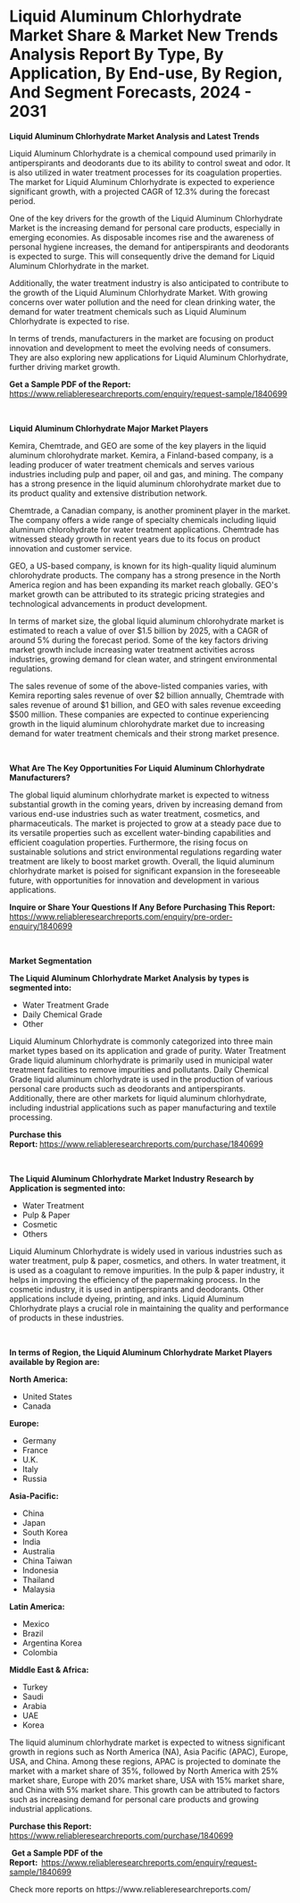 <p><h1>Liquid Aluminum Chlorhydrate Market Share & Market New Trends Analysis Report By Type, By Application, By End-use, By Region, And Segment Forecasts, 2024 - 2031</h1></p><p><strong>Liquid Aluminum Chlorhydrate Market Analysis and Latest Trends</strong></p>
<p><p>Liquid Aluminum Chlorhydrate is a chemical compound used primarily in antiperspirants and deodorants due to its ability to control sweat and odor. It is also utilized in water treatment processes for its coagulation properties. The market for Liquid Aluminum Chlorhydrate is expected to experience significant growth, with a projected CAGR of 12.3% during the forecast period.</p><p>One of the key drivers for the growth of the Liquid Aluminum Chlorhydrate Market is the increasing demand for personal care products, especially in emerging economies. As disposable incomes rise and the awareness of personal hygiene increases, the demand for antiperspirants and deodorants is expected to surge. This will consequently drive the demand for Liquid Aluminum Chlorhydrate in the market.</p><p>Additionally, the water treatment industry is also anticipated to contribute to the growth of the Liquid Aluminum Chlorhydrate Market. With growing concerns over water pollution and the need for clean drinking water, the demand for water treatment chemicals such as Liquid Aluminum Chlorhydrate is expected to rise.</p><p>In terms of trends, manufacturers in the market are focusing on product innovation and development to meet the evolving needs of consumers. They are also exploring new applications for Liquid Aluminum Chlorhydrate, further driving market growth.</p></p>
<p><strong>Get a Sample PDF of the Report:&nbsp;</strong> <a href="https://www.reliableresearchreports.com/enquiry/request-sample/1840699">https://www.reliableresearchreports.com/enquiry/request-sample/1840699</a></p>
<p>&nbsp;</p>
<p><strong>Liquid Aluminum Chlorhydrate Major Market Players</strong></p>
<p><p>Kemira, Chemtrade, and GEO are some of the key players in the liquid aluminum chlorohydrate market. Kemira, a Finland-based company, is a leading producer of water treatment chemicals and serves various industries including pulp and paper, oil and gas, and mining. The company has a strong presence in the liquid aluminum chlorohydrate market due to its product quality and extensive distribution network.</p><p>Chemtrade, a Canadian company, is another prominent player in the market. The company offers a wide range of specialty chemicals including liquid aluminum chlorohydrate for water treatment applications. Chemtrade has witnessed steady growth in recent years due to its focus on product innovation and customer service.</p><p>GEO, a US-based company, is known for its high-quality liquid aluminum chlorohydrate products. The company has a strong presence in the North America region and has been expanding its market reach globally. GEO's market growth can be attributed to its strategic pricing strategies and technological advancements in product development.</p><p>In terms of market size, the global liquid aluminum chlorohydrate market is estimated to reach a value of over $1.5 billion by 2025, with a CAGR of around 5% during the forecast period. Some of the key factors driving market growth include increasing water treatment activities across industries, growing demand for clean water, and stringent environmental regulations.</p><p>The sales revenue of some of the above-listed companies varies, with Kemira reporting sales revenue of over $2 billion annually, Chemtrade with sales revenue of around $1 billion, and GEO with sales revenue exceeding $500 million. These companies are expected to continue experiencing growth in the liquid aluminum chlorohydrate market due to increasing demand for water treatment chemicals and their strong market presence.</p></p>
<p>&nbsp;</p>
<p><strong>What Are The Key Opportunities For Liquid Aluminum Chlorhydrate Manufacturers?</strong></p>
<p><p>The global liquid aluminum chlorhydrate market is expected to witness substantial growth in the coming years, driven by increasing demand from various end-use industries such as water treatment, cosmetics, and pharmaceuticals. The market is projected to grow at a steady pace due to its versatile properties such as excellent water-binding capabilities and efficient coagulation properties. Furthermore, the rising focus on sustainable solutions and strict environmental regulations regarding water treatment are likely to boost market growth. Overall, the liquid aluminum chlorhydrate market is poised for significant expansion in the foreseeable future, with opportunities for innovation and development in various applications.</p></p>
<p><strong>Inquire or Share Your Questions If Any Before Purchasing This Report:</strong> <a href="https://www.reliableresearchreports.com/enquiry/pre-order-enquiry/1840699">https://www.reliableresearchreports.com/enquiry/pre-order-enquiry/1840699</a></p>
<p>&nbsp;</p>
<p><strong>Market Segmentation</strong></p>
<p><strong>The Liquid Aluminum Chlorhydrate Market Analysis by types is segmented into:</strong></p>
<p><ul><li>Water Treatment Grade</li><li>Daily Chemical Grade</li><li>Other</li></ul></p>
<p><p>Liquid Aluminum Chlorhydrate is commonly categorized into three main market types based on its application and grade of purity. Water Treatment Grade liquid aluminum chlorhydrate is primarily used in municipal water treatment facilities to remove impurities and pollutants. Daily Chemical Grade liquid aluminum chlorhydrate is used in the production of various personal care products such as deodorants and antiperspirants. Additionally, there are other markets for liquid aluminum chlorhydrate, including industrial applications such as paper manufacturing and textile processing.</p></p>
<p><strong>Purchase this Report:&nbsp;</strong><a href="https://www.reliableresearchreports.com/purchase/1840699">https://www.reliableresearchreports.com/purchase/1840699</a></p>
<p>&nbsp;</p>
<p><strong>The Liquid Aluminum Chlorhydrate Market Industry Research by Application is segmented into:</strong></p>
<p><ul><li>Water Treatment</li><li>Pulp & Paper</li><li>Cosmetic</li><li>Others</li></ul></p>
<p><p>Liquid Aluminum Chlorhydrate is widely used in various industries such as water treatment, pulp & paper, cosmetics, and others. In water treatment, it is used as a coagulant to remove impurities. In the pulp & paper industry, it helps in improving the efficiency of the papermaking process. In the cosmetic industry, it is used in antiperspirants and deodorants. Other applications include dyeing, printing, and inks. Liquid Aluminum Chlorhydrate plays a crucial role in maintaining the quality and performance of products in these industries.</p></p>
<p>&nbsp;</p>
<p><strong>In terms of Region, the Liquid Aluminum Chlorhydrate Market Players available by Region are:</strong></p>
<p>
    <p> <strong> North America: </strong>
        <ul>
            <li>United States</li>
            <li>Canada</li>
        </ul>
        </p> 
    <p> <strong> Europe: </strong>
        <ul>
            <li>Germany</li>
            <li>France</li>
            <li>U.K.</li>
            <li>Italy</li>
            <li>Russia</li>
        </ul>
        </p> 
    <p> <strong> Asia-Pacific: </strong>
        <ul>
            <li>China</li>
            <li>Japan</li>
            <li>South Korea</li>
            <li>India</li>
            <li>Australia</li>
            <li>China Taiwan</li>
            <li>Indonesia</li>
            <li>Thailand</li>
            <li>Malaysia</li>
        </ul>
        </p> 
    <p> <strong> Latin America: </strong>
        <ul>
            <li>Mexico</li>
            <li>Brazil</li>
            <li>Argentina Korea</li>
            <li>Colombia</li>
        </ul>
        </p> 
    <p> <strong> Middle East & Africa: </strong>
        <ul>
            <li>Turkey</li>
            <li>Saudi</li>
            <li>Arabia</li>
            <li>UAE</li>
            <li>Korea</li>
        </ul>
    </p>
    </p>
<p><p>The liquid aluminum chlorhydrate market is expected to witness significant growth in regions such as North America (NA), Asia Pacific (APAC), Europe, USA, and China. Among these regions, APAC is projected to dominate the market with a market share of 35%, followed by North America with 25% market share, Europe with 20% market share, USA with 15% market share, and China with 5% market share. This growth can be attributed to factors such as increasing demand for personal care products and growing industrial applications.</p></p>
<p><strong>Purchase this Report: </strong><a href="https://www.reliableresearchreports.com/purchase/1840699">https://www.reliableresearchreports.com/purchase/1840699</a></p>
<p>&nbsp;<strong>Get a Sample PDF of the Report:&nbsp;&nbsp;</strong><a href="https://www.reliableresearchreports.com/enquiry/request-sample/1840699">https://www.reliableresearchreports.com/enquiry/request-sample/1840699</a></p>
<p><strong></strong></p>
<p>Check more reports on https://www.reliableresearchreports.com/</p>
